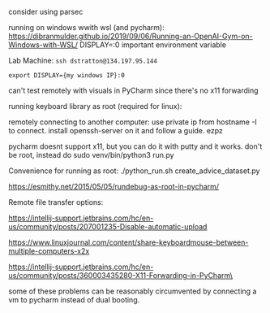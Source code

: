 

consider using parsec

running on windows wwith wsl (and pycharm):
https://dibranmulder.github.io/2019/09/06/Running-an-OpenAI-Gym-on-Windows-with-WSL/
DISPLAY=:0 important environment variable

Lab Machine: `ssh dstratton@134.197.95.144`

`export DISPLAY={my windows IP}:0`

can't test remotely with visuals in PyCharm since there's no x11 forwarding

running keyboard library as root (required for linux):

remotely connecting to another computer:
use private ip from hostname -I to connect. install openssh-server on it and follow a guide. ezpz

pycharm doesnt support x11, but you can do it with putty and it works. don't
be root, instead do sudo venv/bin/python3 run.py

Convenience for running as root:
./python_run.sh create_advice_dataset.py 

https://esmithy.net/2015/05/05/rundebug-as-root-in-pycharm/

Remote file transfer options:

https://intellij-support.jetbrains.com/hc/en-us/community/posts/207001235-Disable-automatic-upload

https://www.linuxjournal.com/content/share-keyboardmouse-between-multiple-computers-x2x

https://intellij-support.jetbrains.com/hc/en-us/community/posts/360003435280-X11-Forwarding-in-PyCharm\

some of these problems can be reasonably circumvented by connecting
a vm to pycharm instead of dual booting.